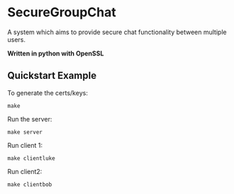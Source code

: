 SecureGroupChat
===============

A system which aims to provide secure chat functionality between multiple users. 

**Written in python with OpenSSL**

## Quickstart Example

To generate the certs/keys:

	make

Run the server:

	make server

Run client 1:

	make clientluke

Run client2:

	make clientbob

